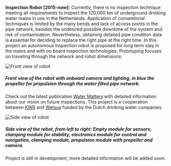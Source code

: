 **Inspection Robot [2015-now]:** Currently, there is no inspection technique meeting all requirements to inspect the 120,000 km of underground drinking water mains in use in the Netherlands. Application of conventional techniques is limited by the many bends and lack of access points in the pipe network, besides the undesired possible downtime of the system and risk of contamination.
Nevertheless, obtaining detailed pipe condition data is essential for deciding to replace the right pipe at the right time.
In this project an autonomous inspection robot is proposed for long term stay in the mains and with on board inspection technologies. Prototyping focuses on traveling through the network and robot dimensions.

![Front view of robot](img/work/robot/robot_front.jpg)
##### Front view of the robot with onboard camera and lighting, in blue the propeller for propulsion through the water filled pipe network.

Check out the latest publication [Water Matters](http://www.h2o-watermatters.com/?article=2016123 "English publication in Water Matters, december 2016.") with detailed information about our vision on future inspections. This project is a cooperation between [KWR](https://www.kwrwater.nl/ "Bridging science to practice in the watercycle") and [Wetsus](https://www.wetsus.nl/ "European centre of excellence for sustainable water technology") funded by the Dutch drinking water companies.

![Side view of robot](img/work/robot/robot_sideview.jpg)
##### Side view of the robot, from left to right: Empty module for sensors, clamping module for stability, electronics module for control and navigation, clamping module, propulsion module with propeller and camera.

Project is still in development, more detailed information will be added soon.
